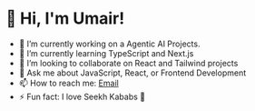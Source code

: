 # 👋 Hi, I'm Umair!

- 🔭 I’m currently working on a Agentic AI Projects.
- 🌱 I’m currently learning TypeScript and Next.js
- 👯 I’m looking to collaborate on React and Tailwind projects
- 💬 Ask me about JavaScript, React, or Frontend Development
- 📫 How to reach me: [Email](umairjami.treezone@gmail.com)
- ⚡ Fun fact: I love Seekh Kababs 🍢
